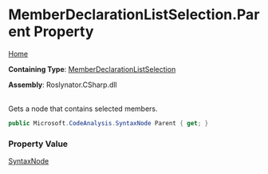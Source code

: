 # MemberDeclarationListSelection\.Parent Property

[Home](../../../../README.md)

**Containing Type**: [MemberDeclarationListSelection](../README.md)

**Assembly**: Roslynator\.CSharp\.dll

\
Gets a node that contains selected members\.

```csharp
public Microsoft.CodeAnalysis.SyntaxNode Parent { get; }
```

### Property Value

[SyntaxNode](https://docs.microsoft.com/en-us/dotnet/api/microsoft.codeanalysis.syntaxnode)

